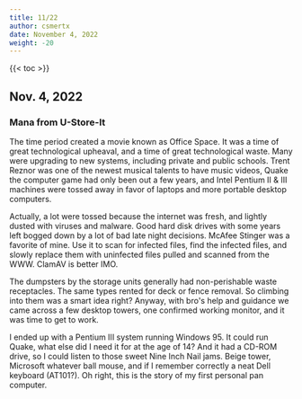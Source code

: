 ```yaml
---
title: 11/22
author: csmertx
date: November 4, 2022
weight: -20
---
```


<!--more-->

{{< toc >}}

## Nov. 4, 2022
### Mana from U-Store-It

The time period created a movie known as Office Space. It was a time of great technological upheaval, and a time of great technological waste. Many were upgrading to new systems, including private and public schools. Trent Reznor was one of the newest musical talents to have music videos, Quake the computer game had only been out a few years, and Intel Pentium II & III machines were tossed away in favor of laptops and more portable desktop computers.

Actually, a lot were tossed because the internet was fresh, and lightly dusted with viruses and malware. Good hard disk drives with some years left bogged down by a lot of bad late night decisions. McAfee Stinger was a favorite of mine. Use it to scan for infected files, find the infected files, and slowly replace them with uninfected files pulled and scanned from the WWW. ClamAV is better IMO.

The dumpsters by the storage units generally had non-perishable waste receptacles. The same types rented for deck or fence removal. So climbing into them was a smart idea right? Anyway, with bro's help and guidance we came across a few desktop towers, one confirmed working monitor, and it was time to get to work.

I ended up with a Pentium III system running Windows 95. It could run Quake, what else did I need it for at the age of 14? And it had a CD-ROM drive, so I could listen to those sweet Nine Inch Nail jams. Beige tower, Microsoft whatever ball mouse, and if I remember correctly a neat Dell keyboard (AT101?). Oh right, this is the story of my first personal pan computer.
